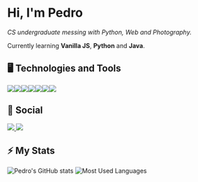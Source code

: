 # Hi, I'm Pedro

*CS undergraduate messing with Python, Web and Photography.*

Currently learning **Vanilla JS**, **Python** and **Java**.

## 🖥️ Technologies and Tools 
<img src="https://img.shields.io/badge/Python-FFD43B?style=for-the-badge&logo=python&logoColor=blue"/><img src="https://img.shields.io/badge/Java-ED8B00?style=for-the-badge&logo=java&logoColor=white"/><img src="https://img.shields.io/badge/JavaScript-323330?style=for-the-badge&logo=javascript&logoColor=F7DF1E"/><img src="https://img.shields.io/badge/HTML5-E34F26?style=for-the-badge&logo=html5&logoColor=white"/><img src="https://img.shields.io/badge/CSS3-1572B6?style=for-the-badge&logo=css3&logoColor=white"/><img src="https://img.shields.io/badge/Arch_Linux-1793D1?style=for-the-badge&logo=arch-linux&logoColor=white"/><img src="https://img.shields.io/badge/NeoVim-%2357A143.svg?&style=for-the-badge&logo=neovim&logoColor=white"/>

## 📱 Social 
<a href="https://www.linkedin.com/in/pedro-serey/">
  <img src="https://img.shields.io/badge/LinkedIn-0077B5?style=for-the-badge&logo=linkedin&logoColor=white"/>
</a>

<a href="https://www.instagram.com/serey.foto/">
  <img src="https://img.shields.io/badge/Instagram-E4405F?style=for-the-badge&logo=instagram&logoColor=white"/>
</a>

## ⚡ My Stats
![Pedro's GitHub stats](https://github-readme-stats-2-pink.vercel.app/api?username=pserey&show_icons=true&theme=gruvbox)
![Most Used Languages](https://github-readme-stats-2-pink.vercel.app/api/top-langs/?username=pserey&show_icons=true&theme=gruvbox)
